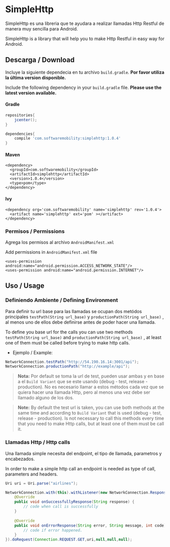 # SimpleHttp

SimpleHttp es una libreria que te ayudara a realizar llamadas Http Restful de manera muy sencilla para Android.

SimpleHttp is a library that will help you to make Http Restful in easy way for Android.

## Descarga / Download
Incluye la siguiente dependecia en tu archivo `build.gradle`. **Por favor utiliza la última version disponible.**

Include the following dependency in your `build.gradle` file. **Please use the latest version available.**

#### Gradle
```gradle
repositories{
    jcenter();
}

dependencies{
    compile 'com.softwaremobility:simplehttp:1.0.4'
}
```

#### Maven
```maven
<dependency>
  <groupId>com.softwaremobility</groupId>
  <artifactId>simplehttp</artifactId>
  <version>1.0.4</version>
  <type>pom</type>
</dependency>
```

#### Ivy
```Ivy
<dependency org='com.softwaremobility' name='simplehttp' rev='1.0.4'>
  <artifact name='simplehttp' ext='pom' ></artifact>
</dependency>
```

### Permisos / Permissions
Agrega los permisos al archivo `AndroidManifest.xml`

Add permissions in `AndroidManifest.xml` file

```permissions
<uses-permission android:name="android.permission.ACCESS_NETWORK_STATE"/>
<uses-permission android:name="android.permission.INTERNET"/>
```

## Uso / Usage
### Definiendo Ambiente / Defining Environment
Para definir tu url base para las llamadas se ocupan dos metódos principales `testPath(String url_base)` y `productionPath(String url_base)` , al menos uno de ellos debe definirse antes de poder hacer una llamada.  

To define you base url for the calls you can use two methods `testPath(String url_base)` and `productionPath(String url_base)` , at least one of them must be called before trying to make http calls.

- Ejemplo / Example:
```java
NetworkConnection.testPath("http://54.190.16.14:3001/api");
NetworkConnection.productionPath("http://example/api");
```
>**Nota:** Por default se toma la url de test, pueden usar ambas y en base a el `Build Variant` que se este usando (debug - test, release - production). No es necesario llamar a estos métodos cada vez que se quiera hacer una llamada Http, pero al menos una vez debe ser llamado alguno de los dos.

>**Note:** By default the test url is taken, you can use both methods at the same time and according to `Build Variant` that is used (debug - test, release - production). Is not necessary to call this methods every time that you need to make Http calls, but at least one of them must be call it.

### Llamadas Http / Http calls
Una llamada simple necesita del endpoint, el tipo de llamada, parametros y encabezados.

In order to make a simple http call an endpoint is needed as type of call, parameters and headers.

```java
Uri uri = Uri.parse("airlines");

NetworkConnection.with(this).withListener(new NetworkConnection.ResponseListener() {
    @Override
    public void onSuccessfullyResponse(String response) {
        // code when call is successfully
    }
       
    @Override
    public void onErrorResponse(String error, String message, int code) {
        // code if error happened. 
    }
}).doRequest(Connection.REQUEST.GET,uri,null,null,null);
```
